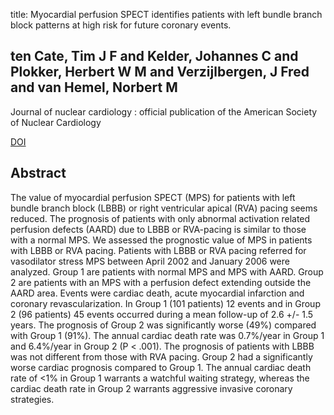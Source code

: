 title: Myocardial perfusion SPECT identifies patients with left bundle branch block patterns at high risk for future coronary events.

## ten Cate, Tim J F and Kelder, Johannes C and Plokker, Herbert W M and Verzijlbergen, J Fred and van Hemel, Norbert M
Journal of nuclear cardiology : official publication of the American Society of Nuclear Cardiology

<a href="https://doi.org/10.1007/s12350-009-9183-9">DOI</a>

## Abstract
The value of myocardial perfusion SPECT (MPS) for patients with left bundle branch block (LBBB) or right ventricular apical (RVA) pacing seems reduced. The prognosis of patients with only abnormal activation related perfusion defects (AARD) due to LBBB or RVA-pacing is similar to those with a normal MPS. We assessed the prognostic value of MPS in patients with LBBB or RVA pacing. Patients with LBBB or RVA pacing referred for vasodilator stress MPS between April 2002 and January 2006 were analyzed. Group 1 are patients with normal MPS and MPS with AARD. Group 2 are patients with an MPS with a perfusion defect extending outside the AARD area. Events were cardiac death, acute myocardial infarction and coronary revascularization. In Group 1 (101 patients) 12 events and in Group 2 (96 patients) 45 events occurred during a mean follow-up of 2.6 +/- 1.5 years. The prognosis of Group 2 was significantly worse (49%) compared with Group 1 (91%). The annual cardiac death rate was 0.7%/year in Group 1 and 6.4%/year in Group 2 (P < .001). The prognosis of patients with LBBB was not different from those with RVA pacing. Group 2 had a significantly worse cardiac prognosis compared to Group 1. The annual cardiac death rate of <1% in Group 1 warrants a watchful waiting strategy, whereas the cardiac death rate in Group 2 warrants aggressive invasive coronary strategies.


